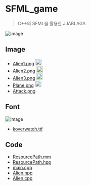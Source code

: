 # SFML_game
> C++의 SFML을 활용한 JJABLAGA

![image](https://user-images.githubusercontent.com/73583182/119226282-492fbb80-bb43-11eb-85cf-8a2a70c5881b.png)

## Image
- [Alien1.png](https://github.com/real-moo/SFML_game/blob/main/Game/Alien1.png) <img src="https://user-images.githubusercontent.com/73583182/119226538-96f8f380-bb44-11eb-99fd-8b4e4a798282.png" width="20" height="20">
- [Alien2.png](https://github.com/real-moo/SFML_game/blob/main/Game/Alien2.png) <img src="https://user-images.githubusercontent.com/73583182/119226621-0b339700-bb45-11eb-82ae-e74f4be141a7.png" width="20" height="20">
- [Alien3.png](https://github.com/real-moo/SFML_game/blob/main/Game/Alien3.png) <img src="https://user-images.githubusercontent.com/73583182/119226653-2a322900-bb45-11eb-9fd7-6b0f72f9bf31.png" width="20" height="20">
- [Plane.png](https://github.com/real-moo/SFML_game/blob/main/Game/Plane.png) <img src="https://user-images.githubusercontent.com/73583182/119226680-551c7d00-bb45-11eb-835d-82f25031af66.png" width="20" height="20">
- [Attack.png](https://github.com/real-moo/SFML_game/blob/main/Game/Attack.png) <img src="https://user-images.githubusercontent.com/73583182/119226698-682f4d00-bb45-11eb-85b4-c86477d532d9.png" width="4" height="15">

## Font
![image](https://user-images.githubusercontent.com/73583182/119226748-b47a8d00-bb45-11eb-848b-572e8c610e89.png)
- [koverwatch.ttf](https://github.com/real-moo/SFML_game/blob/main/Game/koverwatch.ttf)

## Code
- [ResourcePath.mm](https://github.com/real-moo/SFML_game/blob/main/Game/ResourcePath.mm)
- [ResourcePath.hpp](https://github.com/real-moo/SFML_game/blob/main/Game/ResourcePath.hpp)
- [main.cpp](https://github.com/real-moo/SFML_game/blob/main/Game/main.cpp)
- [Alien.hpp](https://github.com/real-moo/SFML_game/blob/main/Game/Alien.hpp)
- [Alien.cpp](https://github.com/real-moo/SFML_game/blob/main/Game/Alien.cpp)
